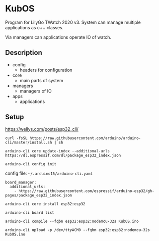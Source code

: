 # KubOS

Program for LilyGo TWatch 2020 v3. System can manage multiple applications as c++ classes. 

Via managers can applications operate IO of watch.

## Description

- config
  - headers for configuration
- core
  - main parts of system
- managers
  - managers of IO
- apps
  - applications

## Setup

https://wellys.com/posts/esp32_cli/

```
curl -fsSL https://raw.githubusercontent.com/arduino/arduino-cli/master/install.sh | sh

arduino-cli core update-index --additional-urls https://dl.espressif.com/dl/package_esp32_index.json

arduino-cli config init
```

config file: `~/.arduino15/arduino-cli.yaml`

```
board_manager:
  additional_urls:
    - https://raw.githubusercontent.com/espressif/arduino-esp32/gh-pages/package_esp32_index.json
```

```
arduino-cli core install esp32:esp32

arduino-cli board list

arduino-cli compile --fqbn esp32:esp32:nodemcu-32s KubOS.ino

arduino-cli upload -p /dev/ttyACM0 --fqbn esp32:esp32:nodemcu-32s KubOS.ino
```
